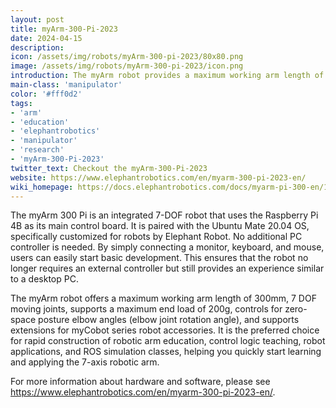 ```yaml
---
layout: post
title: myArm-300-Pi-2023
date: 2024-04-15
description:
icon: /assets/img/robots/myArm-300-pi-2023/80x80.png
image: /assets/img/robots/myArm-300-pi-2023/icon.png
introduction: The myArm robot provides a maximum working arm length of 300 millimeters and 7 degrees of freedom active joints
main-class: 'manipulator'
color: '#fff0d2'
tags:
- 'arm'
- 'education'
- 'elephantrobotics'
- 'manipulator'
- 'research'
- 'myArm-300-Pi-2023'
twitter_text: Checkout the myArm-300-Pi-2023
website: https://www.elephantrobotics.com/en/myarm-300-pi-2023-en/
wiki_homepage: https://docs.elephantrobotics.com/docs/myarm-pi-300-en/12-ApplicationBaseROS/12.1-ROS1/12.1.3-ROS_Basics.html
---
```


The myArm 300 Pi is an integrated 7-DOF robot that uses the Raspberry Pi 4B as its main control board. It is paired with the Ubuntu Mate 20.04 OS, specifically customized for robots by Elephant Robot. No additional PC controller is needed. By simply connecting a monitor, keyboard, and mouse, users can easily start basic development. This ensures that the robot no longer requires an external controller but still provides an experience similar to a desktop PC.

The myArm robot offers a maximum working arm length of 300mm, 7 DOF moving joints, supports a maximum end load of 200g, controls for zero-space posture elbow angles (elbow joint rotation angle), and supports extensions for myCobot series robot accessories. It is the preferred choice for rapid construction of robotic arm education, control logic teaching, robot applications, and ROS simulation classes, helping you quickly start learning and applying the 7-axis robotic arm.

For more information about hardware and software, please see <https://www.elephantrobotics.com/en/myarm-300-pi-2023-en/>.